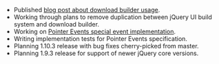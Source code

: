 * Published [blog post about download builder usage](http://blog.jqueryui.com/2013/04/1000000-custom-downloads-in-four-months/).
* Working through plans to remove duplication between jQuery UI build system and download builder.
* Working on [Pointer Events special event implementation](https://github.com/jquery/jquery-ui/pull/957).
* Writing implementation tests for Pointer Events specification.
* Planning 1.10.3 release with bug fixes cherry-picked from master.
* Planning 1.9.3 release for support of newer jQuery core versions.
